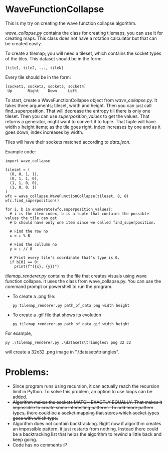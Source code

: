 # WaveFunctionCollapse
This is my try on creating the wave function collapse algorithm.

_wave_collapse.py_ contains the class for creating tilemaps, you can use it for creating maps. This class does not have a rotation calculator but that can be created easily.

To create a tilemap; you will need a tileset, which contains the socket types of the tiles. This dataset should be in the form:

    [tile1, tile2, ..., tileN]
   
Every tile should be in the form:

    [socket1, socket2, socket3, socket4]
     Up       Right    Down     Left
   
To start, create a WaveFunctionCollapse object from _wave_collapse.py_. It takes three arguments; tileset, width and height. Then you can just call find_superposition. That will decrease the entropy till there is only one tileset. Then you can use _superposition_values_ to get the values. That returns a generator, might want to convert it to tuple. That tuple will have width x height items; as the tile goes right, index increases by one and as it goes down, index increases by width.

Tiles will have their sockets matched according to _data.json_.

Example code:

    import wave_collapse

    tileset = (
      (0, 0, 1, 1),
      (0, 1, 1, 0),
      (1, 1, 0, 0),
      (1, 0, 0, 1)
    )
    wfc = wave_collapse.WaveFunctionCollapse(tileset, 8, 8)
    wfc.find_superposition()

    for i, b in enumerate(wfc.superposition_values):
      # i is the item index, b is a tuple that contains the possible values the tile can get.
      # b should have only one item since we called find_superposition.

      # Find the row no
      x = i % 8

      # Find the collumn no
      y = i // 8

      # Print every tile's coordinate that's type is 0.
      if b[0] == 0:
        print(f"({x}, {y})")
  

_tilemap_renderer.py_ contains the file that creates visuals using wave function collapse. It uses the class from wave_collapse.py.
You can use the command prompt or powershell to run the program.

- To create a .png file:

      py tilemap_renderer.py path_of_data png width height

- To create a .gif file that shows its evolution

      py tilemap_renderer.py path_of_data gif width height
  
For example,
 
    py .\tilemap_renderer.py .\datasets\triangles\ png 32 32
  
will create a 32x32 .png image in ".\datasets\triangles\".

# Problems:
  - Since program runs using recursion, it can actually reach the recursion limit in Python. To solve this problem, an option to use loops can be added.
  - <s> Algorithm makes the sockets MATCH EXACTLY EQUALLY. That makes it impossible to create some interesting patterns. To add more pattern types, there could be a socket mapping that stores which socket types goes with which type. </s>
  - Algorithm does not contain backtracking. Right now if algorithm creates an impossible pattern, it just restarts from nothing. Instead there could be a backtracking list that helps the algorithm to rewind a little back and keep going.
  - Code has no comments :P
